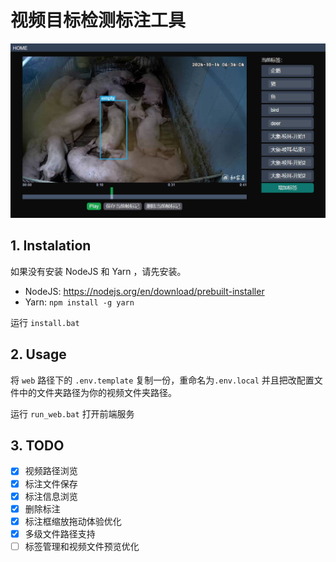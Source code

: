 # 视频目标检测标注工具

![](./doc/main.jpg)

## 1. Instalation
如果没有安装 NodeJS 和 Yarn ，请先安装。
- NodeJS: https://nodejs.org/en/download/prebuilt-installer
- Yarn: `npm install -g yarn`

运行 `install.bat`

## 2. Usage
将 `web` 路径下的 `.env.template` 复制一份，重命名为`.env.local` 并且把改配置文件中的文件夹路径为你的视频文件夹路径。

运行 `run_web.bat` 打开前端服务

## 3. TODO
- [x] 视频路径浏览
- [x] 标注文件保存
- [x] 标注信息浏览
- [x] 删除标注
- [x] 标注框缩放拖动体验优化
- [x] 多级文件路径支持
- [ ] 标签管理和视频文件预览优化
